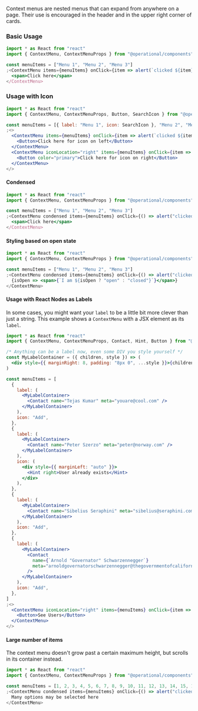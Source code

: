 Context menus are nested menus that can expand from anywhere on a page. Their use is encouraged in the header and in the upper right corner of cards.

### Basic Usage

```jsx
import * as React from "react"
import { ContextMenu, ContextMenuProps } from "@operational/components"

const menuItems = ["Menu 1", "Menu 2", "Menu 3"]
;<ContextMenu items={menuItems} onClick={item => alert(`clicked ${item}`)}>
  <span>Click here</span>
</ContextMenu>
```

### Usage with Icon

```jsx
import * as React from "react"
import { ContextMenu, ContextMenuProps, Button, SearchIcon } from "@operational/components"

const menuItems = [{ label: "Menu 1", icon: SearchIcon }, "Menu 2", "Menu 3"]
;<>
  <ContextMenu items={menuItems} onClick={item => alert(`clicked ${item}`)}>
    <Button>Click here for icon on left</Button>
  </ContextMenu>
  <ContextMenu iconLocation="right" items={menuItems} onClick={item => alert(`clicked ${item}`)}>
    <Button color="primary">Click here for icon on right</Button>
  </ContextMenu>
</>
```

#### Condensed

```jsx
import * as React from "react"
import { ContextMenu, ContextMenuProps } from "@operational/components"

const menuItems = ["Menu 1", "Menu 2", "Menu 3"]
;<ContextMenu condensed items={menuItems} onClick={() => alert("clicked")}>
  <span>Click here</span>
</ContextMenu>
```

#### Styling based on open state

```jsx
import * as React from "react"
import { ContextMenu, ContextMenuProps } from "@operational/components"

const menuItems = ["Menu 1", "Menu 2", "Menu 3"]
;<ContextMenu condensed items={menuItems} onClick={() => alert("clicked")}>
  {isOpen => <span>{`I am ${isOpen ? "open" : "closed"}`}</span>}
</ContextMenu>
```

#### Usage with React Nodes as Labels

In some cases, you might want your `label` to be a little bit more clever than just a string. This example shows a `ContextMenu` with a JSX element as its `label`.

```jsx
import * as React from "react"
import { ContextMenu, ContextMenuProps, Contact, Hint, Button } from "@operational/components"

/* Anything can be a label now, even some DIV you style yourself */
const MyLabelContainer = ({ children, style }) => (
  <div style={{ marginRight: 8, padding: "8px 0", ...style }}>{children}</div>
)

const menuItems = [
  {
    label: (
      <MyLabelContainer>
        <Contact name="Tejas Kumar" meta="youare@cool.com" />
      </MyLabelContainer>
    ),
    icon: "Add",
  },
  {
    label: (
      <MyLabelContainer>
        <Contact name="Peter Szerzo" meta="peter@norway.com" />
      </MyLabelContainer>
    ),
    icon: (
      <div style={{ marginLeft: "auto" }}>
        <Hint right>User already exists</Hint>
      </div>
    ),
  },
  {
    label: (
      <MyLabelContainer>
        <Contact name="Sibelius Seraphini" meta="sibelius@seraphini.com" />
      </MyLabelContainer>
    ),
    icon: "Add",
  },
  {
    label: (
      <MyLabelContainer>
        <Contact
          name={`Arnold "Governator" Schwarzennegger`}
          meta="arnoldgovernatorschwarzennegger@thegovernmentofcalifornia.usa🇺🇸"
        />
      </MyLabelContainer>
    ),
    icon: "Add",
  },
]
;<>
  <ContextMenu iconLocation="right" items={menuItems} onClick={item => alert(`clicked`)}>
    <Button>See Users</Button>
  </ContextMenu>
</>
```

#### Large number of items

The context menu doesn't grow past a certain maximum height, but scrolls in its container instead.

```jsx
import * as React from "react"
import { ContextMenu, ContextMenuProps } from "@operational/components"

const menuItems = [1, 2, 3, 4, 5, 6, 7, 8, 9, 10, 11, 12, 13, 14, 15, 16].map(item => `Menu ${item}`)
;<ContextMenu condensed items={menuItems} onClick={() => alert("clicked")}>
  Many options may be selected here
</ContextMenu>
```
